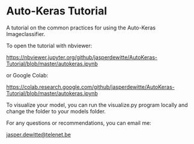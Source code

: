 # Auto-Keras Tutorial
 A tutorial on the common practices for using the Auto-Keras Imageclassifier.
 
 To open the tutorial with nbviewer:
 
 https://nbviewer.jupyter.org/github/jasperdewitte/AutoKeras-Tutorial/blob/master/autokeras.ipynb

 or Google Colab:

 https://colab.research.google.com/github/jasperdewitte/AutoKeras-Tutorial/blob/master/autokeras.ipynb
 
 To visualize your model, you can run the visualize.py program locally and change the folder to your models folder.
 
 For any questions or recommendations,
 you can email me:
 
 jasper.dewitte@telenet.be

